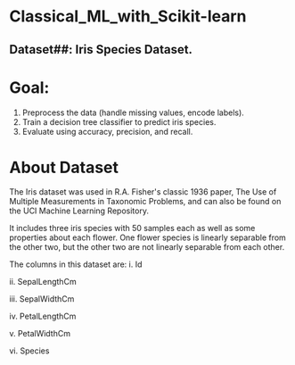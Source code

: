 # Classical_ML_with_Scikit-learn

## Dataset##: Iris Species Dataset.

# Goal:
1. Preprocess the data (handle missing values, encode labels).
2. Train a decision tree classifier to predict iris species.
3. Evaluate using accuracy, precision, and recall.

# About Dataset
The Iris dataset was used in R.A. Fisher's classic 1936 paper, The Use of Multiple Measurements in Taxonomic Problems, and can also be found on the UCI Machine Learning Repository.

It includes three iris species with 50 samples each as well as some properties about each flower. One flower species is linearly separable from the other two, but the other two are not linearly separable from each other.

The columns in this dataset are: i. Id

ii. SepalLengthCm

iii. SepalWidthCm

iv. PetalLengthCm

v. PetalWidthCm

vi. Species
